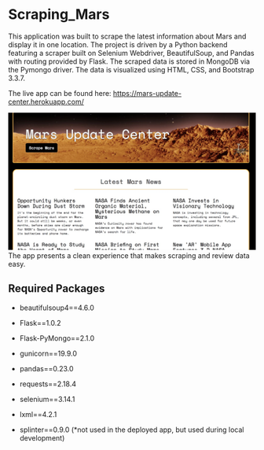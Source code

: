 # Scraping_Mars

This application was built to scrape the latest information about Mars and display it in one location. The project is driven by a Python backend featuring a scraper built on Selenium Webdriver, BeautifulSoup, and Pandas with routing provided by Flask. The scraped data is stored in MongoDB via the Pymongo driver. The data is visualized using HTML, CSS, and Bootstrap 3.3.7.

The live app can be found here: https://mars-update-center.herokuapp.com/

![Mars Scraping App](https://github.com/Sam-Marshall/Scraping_Mars/blob/master/screenShot.jpeg)
The app presents a clean experience that makes scraping and review data easy.

## Required Packages

- beautifulsoup4==4.6.0
- Flask==1.0.2
- Flask-PyMongo==2.1.0
- gunicorn==19.9.0
- pandas==0.23.0
- requests==2.18.4
- selenium==3.14.1
- lxml==4.2.1

- splinter==0.9.0 (*not used in the deployed app, but used during local development)

